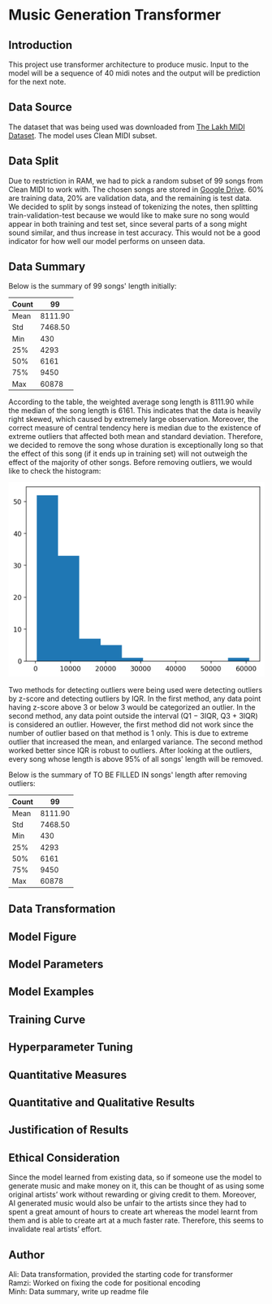 # Music Generation Transformer
## Introduction
This project use transformer architecture to produce music. Input to the model will be a sequence of 40 midi notes and the output will be prediction for the next note. 
## Data Source
The dataset that was being used was downloaded from <a href="https://colinraffel.com/projects/lmd/" target="_blank">The Lakh MIDI Dataset</a>. The model uses Clean MIDI subset.
## Data Split
Due to restriction in RAM, we had to pick a random subset of 99 songs from Clean MIDI to work with. The chosen songs are stored in <a href="https://drive.google.com/drive/folders/1ffu0J6SJt_soSpeH1jP68LV0c-MUVdV2?usp=sharing" target="_blank">Google Drive</a>. 60% are training data, 20% are validation data, and the remaining is test data. We decided to split by songs instead of tokenizing the notes, then splitting train-validation-test because we would like to make sure no song would appear in both training and test set, since several parts of a song might sound similar, and thus increase in test accuracy. This would not be a good indicator for how well our model performs on unseen data.
## Data Summary
Below is the summary of 99 songs' length initially:

Count| 99 |
--- | --- |
Mean | 8111.90 |
Std | 7468.50 |
Min | 430 |
25% | 4293 |
50%| 6161 |
75%| 9450 |
Max| 60878 |


According to the table, the weighted average song length is 8111.90 while the median of the song length is 6161. This indicates that the data is heavily right skewed, which caused by extremely large observation. Moreover, the correct measure of central tendency here is median due to the existence of extreme outliers that affected both mean and standard deviation. Therefore, we decided to remove the song whose duration is exceptionally long so that the effect of this song (if it ends up in training set) will not outweigh the effect of the majority of other songs. Before removing outliers, we would like to check the histogram:

![Please check image folder](images/hist.png)

Two methods for detecting outliers were being used were detecting outliers
by z-score and detecting outliers by IQR. In the first method, any data point having z-score above 3
or below 3 would be categorized an outlier. In the second method, any data point outside the interval
(Q1 − 3IQR, Q3 + 3IQR) is considered an outlier. However, the first method did not work since the
number of outlier based on that method is 1 only. This is due to extreme outlier that increased the
mean, and enlarged variance. The second method worked better since IQR is robust to outliers. After
looking at the outliers, every song whose length is above 95% of all songs' length will be removed.

Below is the summary of TO BE FILLED IN songs' length after removing outliers:

Count| 99 |
--- | --- |
Mean | 8111.90 |
Std | 7468.50 |
Min | 430 |
25% | 4293 |
50%| 6161 |
75%| 9450 |
Max| 60878 |

## Data Transformation
## Model Figure
## Model Parameters
## Model Examples
## Training Curve
## Hyperparameter Tuning
## Quantitative Measures
## Quantitative and Qualitative Results
## Justification of Results
## Ethical Consideration
Since the model learned from existing data, so if someone use the model to generate music and make
money on it, this can be thought of as using some original artists’ work without rewarding or giving
credit to them. Moreover, AI generated music would also be unfair to the artists since they had to
spent a great amount of hours to create art whereas the model learnt from them and is able to create
art at a much faster rate. Therefore, this seems to invalidate real artists’ effort.
## Author
Ali: Data transformation, provided the starting code for transformer\
Ramzi: Worked on fixing the code for positional encoding\
Minh: Data summary, write up readme file
